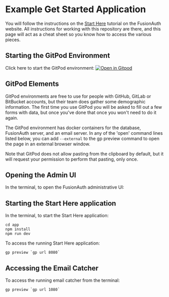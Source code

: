 # Example Get Started Application

You will follow the instructions on the [Start Here](https://fusionauth.io/docs/get-started/start-here) tutorial on the FusionAuth website.  All instructions for working with this repository are there, and this page will act as a cheat sheet so you know how to access the various pieces.

## Starting the GitPod Environment

Click here to start the GitPod environment:
[![Open in Gitpod](https://gitpod.io/button/open-in-gitpod.svg)](https://gitpod.io/#https://github.com/synedra/fusionauth-example-express-start-here)


## GitPod Elements

GitPod environments are free to use for people with GitHub, GitLab or BitBucket accounts, but their team does gather some demographic information.  The first time you use GitPod you will be asked to fill out a few forms with data, but once you've done that once you won't need to do it again.

The GitPod environment has docker containers for the database, FusionAuth server, and an email server.  In any of the 'open' command lines listed below, you can add `--external` to the gp preview command to open the page in an external browser window.

Note that GitPod does not allow pasting from the clipboard by default, but it will request your permission to perform that pasting, only once.

## Opening the Admin UI 

In the terminal, to open the FusionAuth administrative UI:


## Starting the Start Here application

In the terminal, to start the Start Here application:

```shell
cd app
npm install
npm run dev
```

To access the running Start Here application:

```
gp preview `gp url 8080`
```

## Accessing the Email Catcher

To access the running email catcher from the terminal:

```
gp preview `gp url 1080`
```

